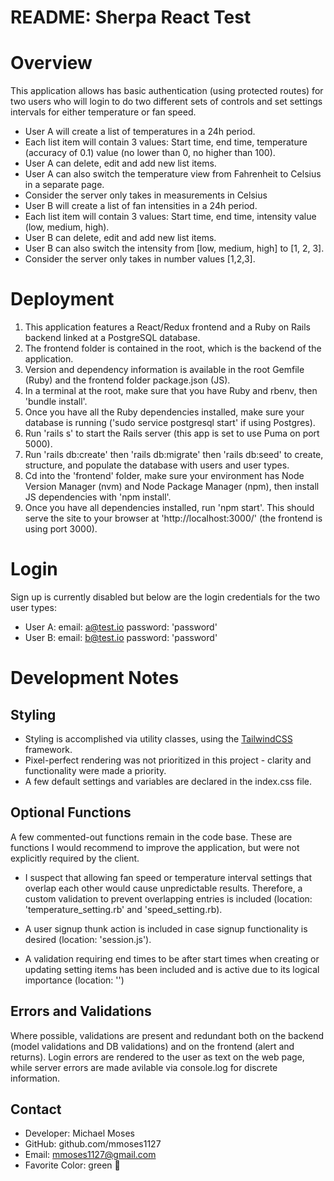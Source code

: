 # README: Sherpa React Test

# Overview

This application allows has basic authentication (using protected routes)
for two users who will login to do two different sets of
controls and set settings intervals for either temperature or fan speed.

- User A will create a list of temperatures in a 24h period.
- Each list item will contain 3 values: Start time, end time, temperature
(accuracy of 0.1) value (no lower than 0, no higher than 100).
- User A can delete, edit and add new list items.
- User A can also switch the temperature view from Fahrenheit to Celsius in a
separate page.
- Consider the server only takes in measurements in Celsius
- User B will create a list of fan intensities in a 24h period.
- Each list item will contain 3 values: Start time, end time, intensity value (low,
medium, high).
- User B can delete, edit and add new list items.
- User B can also switch the intensity from [low, medium, high] to [1, 2, 3].
- Consider the server only takes in number values [1,2,3].

# Deployment

1. This application features a React/Redux frontend and a Ruby on Rails backend linked at a PostgreSQL database.
2. The frontend folder is contained in the root, which is the backend of the application. 
3. Version and dependency information is available in the root Gemfile (Ruby) and the frontend folder package.json (JS).
4. In a terminal at the root, make sure that you have Ruby and rbenv, then 'bundle install'. 
5. Once you have all the Ruby dependencies installed, make sure your database is running ('sudo service postgresql start' if using Postgres).
6. Run 'rails s' to start the Rails server (this app is set to use Puma on port 5000).
7. Run 'rails db:create' then 'rails db:migrate' then 'rails db:seed' to create, structure, and populate the database with users and user types.
8. Cd into the 'frontend' folder, make sure your environment has Node Version Manager (nvm) and Node Package Manager (npm), then install JS dependencies with 'npm install'.
9. Once you have all dependencies installed, run 'npm start'. This should serve the site to your browser at 'http://localhost:3000/' (the frontend is using port 3000).

# Login

Sign up is currently disabled but below are the login credentials for the two user types:

- User A: email: a@test.io password: 'password'
- User B: email: b@test.io password: 'password'

# Development Notes

## Styling

- Styling is accomplished via utility classes, using the [TailwindCSS](https://tailwindcss.com/) framework.
- Pixel-perfect rendering was not prioritized in this project - clarity and functionality were made a priority.
- A few default settings and variables are declared in the index.css file.

## Optional Functions

A few commented-out functions remain in the code base. These are functions I would recommend to improve the application, but were not explicitly required by the client.

- I suspect that allowing fan speed or temperature interval settings that overlap each other would cause unpredictable results. Therefore, a custom validation to prevent overlapping entries is included (location: 'temperature_setting.rb' and 'speed_setting.rb).

- A user signup thunk action is included in case signup functionality is desired (location: 'session.js').

- A validation requiring end times to be after start times when creating or updating setting items has been included and is active due to its logical importance (location: '')

## Errors and Validations

Where possible, validations are present and redundant both on the backend (model validations and DB validations) and on the frontend (alert and returns). Login errors are rendered to the user as text on the web page, while server errors are made avilable via console.log for discrete information.

## Contact

- Developer: Michael Moses
- GitHub: github.com/mmoses1127
- Email: [mmoses1127@gmail.com](mmoses1127@gmail.com)
- Favorite Color: green :green_heart:
